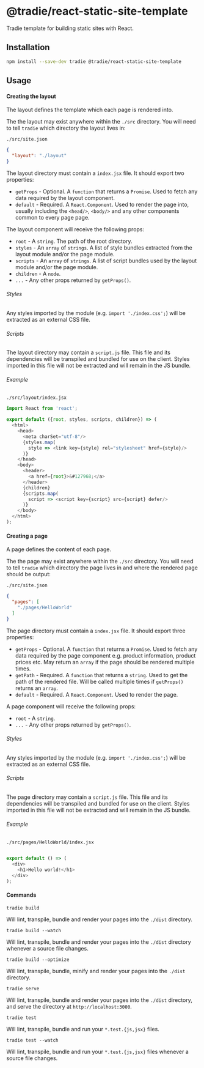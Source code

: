 # @tradie/react-static-site-template

Tradie template for building static sites with React. 

## Installation

```bash
npm install --save-dev tradie @tradie/react-static-site-template
```

## Usage

#### Creating the layout

The layout defines the template which each page is rendered into. 

The the layout may exist anywhere within the `./src` directory. You will need to tell `tradie` which directory the layout lives in:

`./src/site.json` 
```json
{
  "layout": "./layout"
}
``` 

The layout directory must contain a `index.jsx` file. It should export two properties:
- `getProps` - Optional. A `function` that returns a `Promise`. Used to fetch any data required by the layout component.
- `default` - Required. A `React.Component`. Used to render the page into, usually including the `<head/>`, `<body/>` 
and any other components common to every page page.


The layout component will receive the following props:
- `root` - A `string`. The path of the root directory. 
- `styles` - An `array` of `strings`. A list of style bundles extracted from the layout module and/or the page module.
- `scripts` - An `array` of `strings`. A list of script bundles used by the layout module and/or the page module.
- `children` - A `node`.
- `...` - Any other props returned by `getProps()`.

###### Styles

Any styles imported by the module (e.g. `import './index.css';`) will be extracted as an external CSS file.

###### Scripts

The layout directory may contain a `script.js` file. This file and its dependencies will be transpiled and bundled for use on the client.
Styles imported in this file will not be extracted and will remain in the JS bundle.

###### Example

`./src/layout/index.jsx`

```js
import React from 'react';

export default ({root, styles, scripts, children}) => (
  <html>
    <head>
      <meta charSet="utf-8"/>
      {styles.map(
        style => <link key={style} rel="stylesheet" href={style}/>
      )}
    </head>
    <body>
      <header>
        <a href={root}>&#127968;</a>
      </header>
      {children}
      {scripts.map(
        script => <script key={script} src={script} defer/>
      )}
    </body>
  </html>
);
````

#### Creating a page

A page defines the content of each page. 

The the page may exist anywhere within the `./src` directory. You will need to tell `tradie` which directory the page lives in and where the rendered page should be output:

`./src/site.json` 
```json
{
  "pages": [
    "./pages/HelloWorld"
  ]
}
``` 

The page directory must contain a `index.jsx` file. It should export three properties: 
- `getProps` - Optional. A `function` that returns a `Promise`. Used to fetch any data required by the page component
 e.g. product information, product prices etc. May return an `array` if the page should be rendered multiple times.
- `getPath` - Required. A `function` that returns a `string`. Used to get the path of the rendered file. Will be 
called multiple times if `getProps()` returns an `array`.
- `default` - Required. A `React.Component`. Used to render the page.


A page component will receive the following props:
- `root` - A `string`. 
- `...` - Any other props returned by `getProps()`.

###### Styles

Any styles imported by the module (e.g. `import './index.css';`) will be extracted as an external CSS file.

###### Scripts

The page directory may contain a `script.js` file. This file and its dependencies will be transpiled and bundled for use on the client.
Styles imported in this file will not be extracted and will remain in the JS bundle.

###### Example

`./src/pages/HelloWorld/index.jsx`

```js

export default () => (
  <div>
    <h1>Hello world!</h1>
  </div>
);
````

#### Commands

`tradie build`

Will lint, transpile, bundle and render your pages into the `./dist` directory.

`tradie build --watch`

Will lint, transpile, bundle and render your pages into the `./dist` directory whenever a source file changes.

`tradie build --optimize`

Will lint, transpile, bundle, minify and render your pages into the `./dist` directory.

`tradie serve`

Will lint, transpile, bundle and render your pages into the `./dist` directory, and serve the directory at `http://localhost:3000`.

`tradie test`

Will lint, transpile, bundle and run your `*.test.{js,jsx}` files.

`tradie test --watch`

Will lint, transpile, bundle and run your `*.test.{js,jsx}` files whenever a source file changes.
